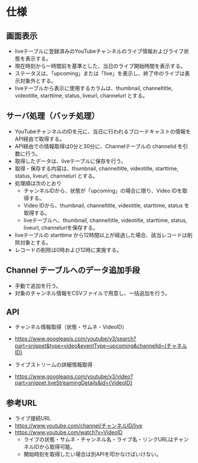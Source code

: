 # 仕様

## 画面表示

- liveテーブルに登録済みのYouTubeチャンネルのライブ情報およびライフ状態を表示する。
- 現在時刻から一時間前を基準とした、当日のライブ開始時間を表示する。
- ステータスは、「upcoming」または「live」を表示し、終了中のライブは表示対象外とする。
- liveテーブルから表示に使用するカラムは、thumbnail, channeltitle, videotitle, starttime, status, liveurl, channelurl とする。

## サーバ処理（バッチ処理）

- YouTubeチャンネルのIDを元に、当日に行われるブロードキャストの情報をAPI経由で取得する。
- API経由での情報取得は0分と30分に、Channelテーブルの channelid を引数に行う。
- 取得したデータは、liveテーブルに保存を行う。
- 取得・保存する内容は、thumbnail, channeltitle, videotitle, starttime, status, liveurl, channelurl とする。
- 処理順は次のとおり 
    - チャンネルIDから、状態が「upcoming」の場合に限り、Video IDを取得する。
    - Video IDから、thumbnail, channeltitle, videotitle, starttime, status を取得する。
    - liveテーブルへ、thumbnail, channeltitle, videotitle, starttime, status, liveurl, channelurlを保存する。
- liveテーブルの starttime から12時間以上が経過した場合、該当レコードは削除対象とする。
- レコードの削除は0時および12時に実施する。

## Channel テーブルへのデータ追加手段

- 手動で追加を行う。
- 対象のチャンネル情報をCSVファイルで用意し、一括追加を行う。

## API
- チャンネル情報取得（状態・サムネ・VideoID）
- https://www.googleapis.com/youtube/v3/search?part=snippet&type=video&eventType=upcoming&channelId={チャネルID}

- ライブストリームの詳細情報取得
- https://www.googleapis.com/youtube/v3/video?part=snippet,liveStreamingDetails&id={VideoID}

## 参考URL
- ライブ接続URL
- https://www.youtube.com/channel/チャンネルID/live
- https://www.youtube.com/watch?v=VideoID
    - ライブの状態・サムネ・チャンネル名・ライブ名・リンクURLはチャンネルIDから取得可能。
    - 開始時刻を取得したい場合は別APIを叩かなけばいけない。
